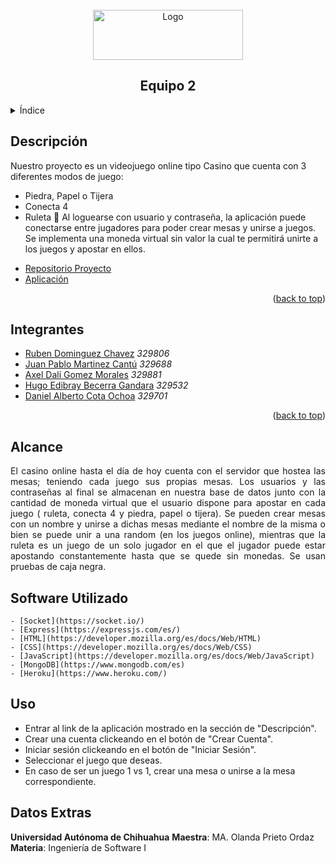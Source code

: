<div id="top"></div>
<br />
<div align="center">
  <a href="https://github.com/Ruben-Dominguez/Cashino">
    <img src="https://bit.ly/3FruyCU" alt="Logo" width="240" height="80">
  </a>

  <h2 align="center">Equipo 2</h3>

</div>



<!-- TABLE OF CONTENTS -->
<details>
  <summary>Índice</summary>
  <ol>
    <li>
      <a href="#descripcion">Descripción</a>
    </li>
    <li>
      <a href="#integrantes">Integrantes</a>
    </li>
    <li><a href="#alcance">Alcance</a></li>
    <li><a href="#software-utilizado">Software Utilizado</a></li>
    <li><a href="#uso">Uso</a></li>
    <li><a href="#datos-extras">Datos Extras</a></li>
</details>

## Descripción

Nuestro proyecto es un videojuego online tipo Casino que cuenta con 3 diferentes modos de juego: 
- Piedra, Papel o Tijera
- Conecta 4
- Ruleta 👀
Al loguearse con usuario y contraseña, la aplicación puede conectarse entre jugadores para poder crear mesas y unirse a juegos.
Se implementa una moneda virtual sin valor la cual te permitirá unirte a los juegos y apostar en ellos.

* [Repositorio Proyecto](https://github.com/Ruben-Dominguez/Cashino)
* [Aplicación](https://cashino-wong.herokuapp.com/index.html)

<p align="right">(<a href="#top">back to top</a>)</p>



## Integrantes

* [Ruben Dominguez Chavez](https://github.com/Ruben-Dominguez)    _329806_
* [Juan Pablo Martinez Cantú](https://github.com/JuanPablomtz0)   _329688_
* [Axel Dalí Gomez Morales](https://github.com/AxlDali)           _329881_
* [Hugo Edibray Becerra Gandara](https://github.com/Edibraaay)    _329532_
* [Daniel Alberto Cota Ochoa](https://github.com/DnlCt)           _329701_

<p align="right">(<a href="#top">back to top</a>)</p>

## Alcance

<div style="text-align: justify">El casino online hasta el día de hoy cuenta con el servidor que hostea las mesas; teniendo cada juego sus propias mesas. Los usuarios y las contraseñas al final se almacenan en nuestra base de datos junto con la cantidad de moneda virtual que el usuario dispone para apostar en cada juego ( ruleta, conecta 4 y piedra, papel o tijera).  Se pueden crear mesas con un nombre y unirse a dichas mesas mediante el nombre de la misma o bien se puede unir a una random (en los juegos online), mientras que la ruleta es un juego de un solo jugador en el que el jugador puede estar apostando constantemente hasta que se quede sin monedas. Se usan pruebas de caja negra.</div>

## Software Utilizado
```
- [Socket](https://socket.io/)
- [Express](https://expressjs.com/es/)
- [HTML](https://developer.mozilla.org/es/docs/Web/HTML)
- [CSS](https://developer.mozilla.org/es/docs/Web/CSS)
- [JavaScript](https://developer.mozilla.org/es/docs/Web/JavaScript)
- [MongoDB](https://www.mongodb.com/es)
- [Heroku](https://www.heroku.com/)
```
## Uso

- Entrar al link de la aplicación mostrado en la sección de "Descripción".
- Crear una cuenta clickeando en el botón de "Crear Cuenta".
- Iniciar sesión clickeando en el botón de "Iniciar Sesión".
- Seleccionar el juego que deseas.
- En caso de ser un juego 1 vs 1, crear una mesa o unirse a la mesa correspondiente.

## Datos Extras
**Universidad Autónoma de Chihuahua**
**Maestra**: MA. Olanda Prieto Ordaz
**Materia**: Ingeniería de Software I 

